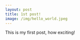 ```yaml
---
layout: post
title: 1st post!
image: /img/hello_world.jpeg
---
```


This is my first post, how exciting!
